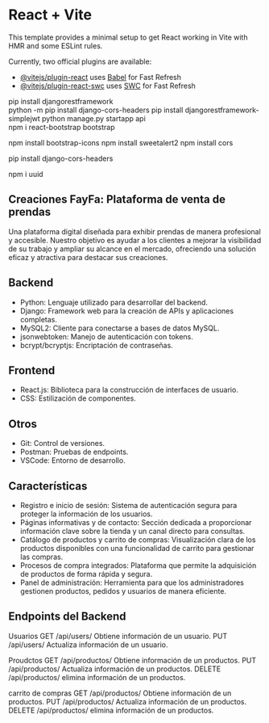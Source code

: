 # React + Vite

This template provides a minimal setup to get React working in Vite with HMR and some ESLint rules.

Currently, two official plugins are available:

- [@vitejs/plugin-react](https://github.com/vitejs/vite-plugin-react/blob/main/packages/plugin-react/README.md) uses [Babel](https://babeljs.io/) for Fast Refresh
- [@vitejs/plugin-react-swc](https://github.com/vitejs/vite-plugin-react-swc) uses [SWC](https://swc.rs/) for Fast Refresh


pip install djangorestframework   
python -m pip install django-cors-headers
pip install djangorestframework-simplejwt
python manage.py startapp api    
npm i react-bootstrap bootstrap    

npm install bootstrap-icons
npm install sweetalert2 
npm install cors

pip install django-cors-headers

npm i uuid

## Creaciones FayFa: Plataforma de venta de prendas


Una plataforma digital diseñada para exhibir prendas de manera profesional y accesible. Nuestro objetivo es ayudar a los clientes a mejorar la visibilidad de su trabajo y ampliar su alcance en el mercado, ofreciendo una solución eficaz y atractiva para destacar sus creaciones.



## Backend

- Python: Lenguaje utilizado para desarrollar del backend.
- Django: Framework web para la creación de APIs y aplicaciones completas.
- MySQL2: Cliente para conectarse a bases de datos MySQL.
- jsonwebtoken: Manejo de autenticación con tokens.
- bcrypt/bcryptjs: Encriptación de contraseñas.


## Frontend

- React.js: Biblioteca para la construcción de interfaces de usuario.
- CSS: Estilización de componentes.

## Otros

- Git: Control de versiones.
- Postman: Pruebas de endpoints.
- VSCode: Entorno de desarrollo.


## Características

- Registro e inicio de sesión: Sistema de autenticación segura para proteger la información de los usuarios.
- Páginas informativas y de contacto: Sección dedicada a proporcionar información clave sobre la tienda y un canal directo para consultas.
- Catálogo de productos y carrito de compras: Visualización clara de los productos disponibles con una funcionalidad de carrito para gestionar las compras.
- Procesos de compra integrados: Plataforma que permite la adquisición de productos de forma rápida y segura.
- Panel de administración: Herramienta para que los administradores gestionen productos, pedidos y usuarios de manera eficiente.


## Endpoints del Backend


Usuarios
GET /api/users/ Obtiene información de un usuario.
PUT /api/users/ Actualiza información de un usuario.

Proudctos
GET /api/productos/ Obtiene información de un productos.
PUT /api/productos/ Actualiza información de un productos.
DELETE /api/productos/ elimina información de un productos.

carrito de compras
GET /api/productos/ Obtiene información de un productos.
PUT /api/productos/ Actualiza información de un productos.
DELETE /api/productos/ elimina información de un productos.



